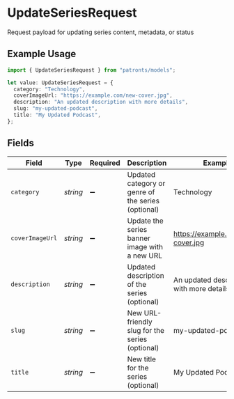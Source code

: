 # UpdateSeriesRequest

Request payload for updating series content, metadata, or status

## Example Usage

```typescript
import { UpdateSeriesRequest } from "patronts/models";

let value: UpdateSeriesRequest = {
  category: "Technology",
  coverImageUrl: "https://example.com/new-cover.jpg",
  description: "An updated description with more details",
  slug: "my-updated-podcast",
  title: "My Updated Podcast",
};
```

## Fields

| Field                                              | Type                                               | Required                                           | Description                                        | Example                                            |
| -------------------------------------------------- | -------------------------------------------------- | -------------------------------------------------- | -------------------------------------------------- | -------------------------------------------------- |
| `category`                                         | *string*                                           | :heavy_minus_sign:                                 | Updated category or genre of the series (optional) | Technology                                         |
| `coverImageUrl`                                    | *string*                                           | :heavy_minus_sign:                                 | Update the series banner image with a new URL      | https://example.com/new-cover.jpg                  |
| `description`                                      | *string*                                           | :heavy_minus_sign:                                 | Updated description of the series (optional)       | An updated description with more details           |
| `slug`                                             | *string*                                           | :heavy_minus_sign:                                 | New URL-friendly slug for the series (optional)    | my-updated-podcast                                 |
| `title`                                            | *string*                                           | :heavy_minus_sign:                                 | New title for the series (optional)                | My Updated Podcast                                 |
